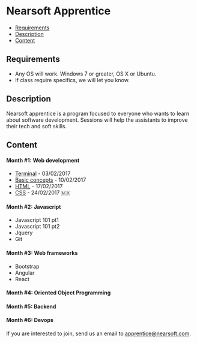 # Nearsoft Apprentice

* [Requirements](#requirements)
* [Description](#description)
* [Content](#content)

## Requirements

* Any OS will work. Windows 7 or greater, OS X or Ubuntu.
* If class require specifics, we will let you know.

## Description
Nearsoft apprentice is a program focused to everyone who wants to learn about software development. Sessions will help the assistants to improve their tech and soft skills.

## Content

#### Month #1: Web development

* [Terminal](https://slides.com/cristiancota-1/apprentice) - 03/02/2017
* [Basic concepts](http://slides.com/cristiancota-1/basic-concepts#/) - 10/02/2017
* [HTML](http://slides.com/cristiancota-1/html-css#/) - 17/02/2017
* [CSS](http://slides.com/cristiancota-1/html-css#/) - 24/02/2017 🇲🇽

#### Month #2: Javascript
* Javascript 101 pt1
* Javascript 101 pt2
* Jquery
* Git

#### Month #3: Web frameworks
* Bootstrap
* Angular
* React

#### Month #4: Oriented Object Programming
#### Month #5: Backend
#### Month #6: Devops

If you are interested to join, send us an email to <apprentice@nearsoft.com>.
